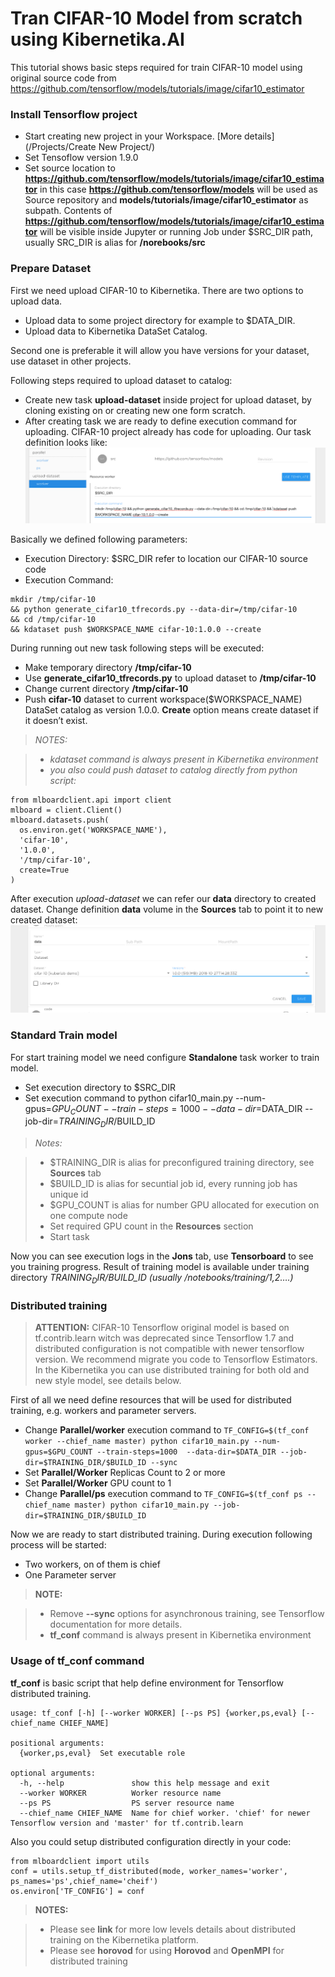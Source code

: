 # Tran CIFAR-10 Model from scratch using Kibernetika.AI

This tutorial shows basic steps required for train CIFAR-10 model using original source code from https://github.com/tensorflow/models/tutorials/image/cifar10_estimator

### Install Tensorflow project

- Start creating new project in your Workspace. [More details](/Projects/Create New Project/) 
- Set Tensoflow version 1.9.0
- Set source location to __https://github.com/tensorflow/models/tutorials/image/cifar10_estimator__ in this case __https://github.com/tensorflow/models__ will be used as Source repository and __models/tutorials/image/cifar10_estimator__ as subpath. Contents of __https://github.com/tensorflow/models/tutorials/image/cifar10_estimator__ will be visible inside Jupyter or running Job under $SRC_DIR path, usually SRC_DIR is alias for __/norebooks/src__

### Prepare Dataset

First we need upload CIFAR-10 to Kibernetika. There are two options to upload data. 

- Upload data to  some project directory for example to $DATA_DIR.
- Upload data to Kibernetika DataSet Catalog.

Second one is preferable it will allow you have versions for your dataset, use dataset in other projects. 

Following steps required to upload dataset to catalog:

- Create new task __upload-dataset__ inside project for upload dataset, by cloning existing on or creating new one form scratch.
- After creating task we are ready to define execution command for uploading. CIFAR-10 project already has code for uploading. Our task definition looks like: 
![](../img/cifar-10/cifar-1.png)

Basically we defined following parameters:

- Execution Directory: $SRC_DIR refer to location our CIFAR-10 source code
- Execution Command: 
>
```
mkdir /tmp/cifar-10
&& python generate_cifar10_tfrecords.py --data-dir=/tmp/cifar-10 
&& cd /tmp/cifar-10
&& kdataset push $WORKSPACE_NAME cifar-10:1.0.0 --create
```

During running out new task following steps will be executed:

- Make temporary directory __/tmp/cifar-10__
- Use __generate_cifar10_tfrecords.py__ to upload dataset to __/tmp/cifar-10__
- Change current directory __/tmp/cifar-10__
- Push __cifar-10__ dataset to current workspace($WORKSPACE_NAME) DataSet catalog as version 1.0.0. __Create__ option  means create dataset if it doesn’t exist.



> _NOTES:_

> * _kdataset command is always present in Kibernetika environment_
> * _you also could push dataset to catalog directly from python script:_

```
from mlboardclient.api import client
mlboard = client.Client()
mlboard.datasets.push(
  os.environ.get('WORKSPACE_NAME'),
  'cifar-10',
  '1.0.0',
  '/tmp/cifar-10',
  create=True
)
```

After execution _upload-dataset_  we can refer our __data__ directory to created dataset. Change definition __data__ volume in the __Sources__ tab  to point it to new created dataset:
![](../img/cifar-10/cifar-2.png)

### Standard Train model

For start training model we need configure __Standalone__ task worker to train model.

* Set execution directory to $SRC_DIR
* Set execution command to python cifar10_main.py --num-gpus=$GPU_COUNT --train-steps=1000  --data-dir=$DATA_DIR --job-dir=$TRAINING_DIR/$BUILD_ID

> _Notes:_

> * $TRAINING_DIR is alias for preconfigured training directory, see __Sources__ tab
> * $BUILD_ID  is alias for secuntial job id, every running job has unique id
> * $GPU_COUNT is alias for number GPU allocated for execution on one compute node
> * Set required GPU count in the __Resources__ section
> * Start task

Now you can see execution logs in the __Jons__ tab, use __Tensorboard__ to see you training progress. Result of training model is available under training directory _$TRAINING_DIR/$BUILD_ID (usually  /notebooks/training/1,2….)_

### Distributed training
> __ATTENTION:__ CIFAR-10 Tensorflow original model is based on tf.contrib.learn witch was deprecated since Tensorflow 1.7 and distributed configuration is not compatible with newer tensorflow version. We recommend migrate you code to Tensorflow Estimators. In the Kibernetika you can use distributed training for both old and new style model, see details below.

First of all we need define resources that will be used for distributed training, e.g. workers and parameter servers.

* Change __Parallel/worker__ execution command to  ```TF_CONFIG=$(tf_conf worker --chief_name master) python cifar10_main.py --num-gpus=$GPU_COUNT --train-steps=1000  --data-dir=$DATA_DIR --job-dir=$TRAINING_DIR/$BUILD_ID --sync```
* Set __Parallel/Worker__ Replicas Count to 2 or more
* Set __Parallel/Worker__ GPU count to 1
* Change __Parallel/ps__ execution command to  ```TF_CONFIG=$(tf_conf ps --chief_name master) python cifar10_main.py --job-dir=$TRAINING_DIR/$BUILD_ID```

Now we are ready to start distributed training. During execution following process will be started:

* Two workers, on of them is chief
* One Parameter server

>__NOTE:__

> * Remove __--sync__ options for asynchronous training, see Tensorflow documentation for more details.
> * __tf_conf__ command is always present in Kibernetika environment 

### Usage of __tf_conf__ command
__tf_conf__ is basic script that help define environment for Tensorflow distributed training.


```
usage: tf_conf [-h] [--worker WORKER] [--ps PS] {worker,ps,eval} [--chief_name CHIEF_NAME]

positional arguments:
  {worker,ps,eval}  Set executable role

optional arguments:
  -h, --help               show this help message and exit
  --worker WORKER          Worker resource name
  --ps PS                  PS server resource name
  --chief_name CHIEF_NAME  Name for chief worker. 'chief' for newer Tensorflow version and 'master' for tf.contrib.learn
```

Also you could setup distributed configuration directly in your code:
```
from mlboardclient import utils
conf = utils.setup_tf_distributed(mode, worker_names='worker', ps_names='ps',chief_name='cheif')
os.environ['TF_CONFIG'] = conf
```

> __NOTES:__

> * Please see __link__ for more low levels details about distributed training on the Kibernetika platform.
> * Please see __horovod__ for using __Horovod__ and __OpenMPI__ for distributed training  

